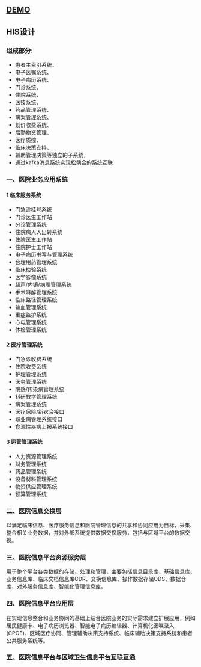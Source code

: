 ## [DEMO](https://cloveropen.app-hos.com:9081)
## HIS设计
   ### 组成部分:
   + 患者主索引系统、
   + 电子医嘱系统、
   + 电子病历系统、
   + 门诊系统、
   + 住院系统、
   + 医技系统、
   + 药品管理系统、
   + 病案管理系统、
   + 划价收费系统、
   + 后勤物资管理、
   + 医疗质控、
   + 临床决策支持、
   + 辅助管理决策等独立的子系统，
   + 通过kafka消息系统实现松耦合的系统互联

### 一、医院业务应用系统
 #### 1 临床服务系统 
   + 门急诊挂号系统 
   + 门诊医生工作站 
   + 分诊管理系统 
   + 住院病人入出转系统 
   + 住院医生工作站 
   + 住院护士工作站 
   + 电子病历书写与管理系统 
   + 合理用药管理系统 
   + 临床检验系统 
   + 医学影像系统 
   + 超声/内镜/病理管理系统 
   + 手术麻醉管理系统 
   + 临床路径管理系统 
   + 输血管理系统 
   + 重症监护系统 
   + 心电管理系统 
   + 体检管理系统 
 #### 2 医疗管理系统 
   + 门急诊收费系统 
   + 住院收费系统 
   + 护理管理系统 
   + 医务管理系统 
   + 院感/传染病管理系统 
   + 科研教学管理系统 
   + 病案管理系统 
   + 医疗保险/新农合接口 
   + 职业病管理系统接口 
   + 食源性疾病上报系统接口 
 #### 3 运营管理系统 
   + 人力资源管理系统 
   + 财务管理系统 
   + 药品管理系统 
   + 设备材料管理系统 
   + 物资供应管理系统 
   + 预算管理系统 
 ### 二、医院信息交换层 
   以满足临床信息、医疗服务信息和医院管理信息的共享和协同应用为目标，采集、整合相关业务数据，并对外部系统提供数据交换服务，包括与区域平台的数据交换。 
 ### 三、医院信息平台资源服务层 
   用于整个平台各类数据的存储、处理和管理，主要包括信息目录库、基础信息库、业务信息库、临床文档信息库CDR、交换信息库、操作数据存储ODS、数据仓库、对外服务信息库、智能化管理信息库。 
 ### 四、医院信息平台应用层 
   在实现信息整合和业务协同的基础上结合医院业务的实际需求建立扩展应用，例如居民健康卡、电子病历浏览器、智能电子病历编辑器、计算机化医嘱录入(CPOE)、区域医疗协同、管理辅助决策支持系统、临床辅助决策支持系统和患者公共服务系统等。 
 ### 五、医院信息平台与区域卫生信息平台互联互通
